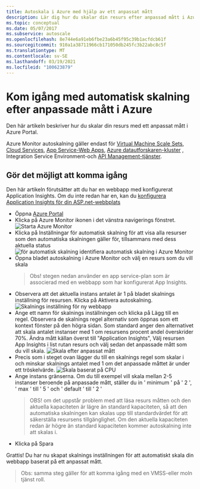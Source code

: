 ```yaml
---
title: Autoskala i Azure med hjälp av ett anpassat mått
description: Lär dig hur du skalar din resurs efter anpassad mått i Azure.
ms.topic: conceptual
ms.date: 05/07/2017
ms.subservice: autoscale
ms.openlocfilehash: 8e744e6a91eb6fbe23a6b45f95c39b1acfdcb61f
ms.sourcegitcommit: 910a1a38711966cb171050db245fc3b22abc8c5f
ms.translationtype: MT
ms.contentlocale: sv-SE
ms.lasthandoff: 03/19/2021
ms.locfileid: "100623879"
---
```

# <a name="get-started-with-auto-scale-by-custom-metric-in-azure"></a>Kom igång med automatisk skalning efter anpassade mått i Azure
Den här artikeln beskriver hur du skalar din resurs med ett anpassat mått i Azure Portal.

Azure Monitor autoskalning gäller endast för [Virtual Machine Scale Sets](https://azure.microsoft.com/services/virtual-machine-scale-sets/), [Cloud Services](https://azure.microsoft.com/services/cloud-services/), [App Service-Web Apps](https://azure.microsoft.com/services/app-service/web/), [Azure datautforskaren-kluster](https://azure.microsoft.com/services/data-explorer/) ,   
Integration Service Environment-och [API Management-tjänster](../../api-management/api-management-key-concepts.md).

## <a name="lets-get-started"></a>Gör det möjligt att komma igång
Den här artikeln förutsätter att du har en webbapp med konfigurerat Application Insights. Om du inte redan har en, kan du [konfigurera Application Insights för din ASP.net-webbplats][1]

- Öppna [Azure Portal][2]
- Klicka på Azure Monitor ikonen i det vänstra navigerings fönstret.
  ![Starta Azure Monitor][3]
- Klicka på Inställningar för automatisk skalning för att visa alla resurser som den automatiska skalningen gäller för, tillsammans med dess aktuella status ![ för automatisk skalning identifiera automatisk skalning i Azure Monitor][4]
- Öppna bladet autoskalning i Azure Monitor och välj en resurs som du vill skala
  > Obs! stegen nedan använder en app service-plan som är associerad med en webbapp som har konfigurerat App Insights.
- Observera att det aktuella instans antalet är 1 på bladet skalnings inställning för resursen. Klicka på Aktivera autoskalning.
  ![Skalnings inställning för ny webbapp][5]
- Ange ett namn för skalnings inställningen och klicka på Lägg till en regel. Observera de skalnings regel alternativ som öppnas som ett kontext fönster på den högra sidan. Som standard anger den alternativet att skala antalet instanser med 1 om resursens procent andel överskrider 70%. Ändra mått källan överst till "Application Insights", Välj resursen App Insights i list rutan resurs och välj sedan det anpassade mått som du vill skala.
  ![Skala efter anpassat mått][6]
- Precis som i steget ovan lägger du till en skalnings regel som skalar i och minskar skalnings antalet med 1 om det anpassade måttet är under ett tröskelvärde.
  ![Skala baserat på CPU][7]
- Ange instans gränserna. Om du till exempel vill skala mellan 2-5 instanser beroende på anpassade mått, ställer du in ' minimum ' på ' 2 ', ' max ' till ' 5 ' och ' default ' till ' 2 '
  > OBS! om det uppstår problem med att läsa resurs måtten och den aktuella kapaciteten är lägre än standard kapaciteten, så att den automatiska skalningen kan skalas upp till standardvärdet för att säkerställa resursens tillgänglighet. Om den aktuella kapaciteten redan är högre än standard kapaciteten kommer autoskalning inte att skalas i.
- Klicka på Spara

Grattis! Du har nu skapat skalnings inställningen för att automatiskt skala din webbapp baserat på ett anpassat mått.

> Obs: samma steg gäller för att komma igång med en VMSS-eller moln tjänst roll.

<!--Reference-->
[1]: ../app/asp-net.md
[2]: https://portal.azure.com
[3]: ./media/autoscale-custom-metric/azure-monitor-launch.png
[4]: ./media/autoscale-custom-metric/discover-autoscale-azure-monitor.png
[5]: ./media/autoscale-custom-metric/scale-setting-new-web-app.png
[6]: ./media/autoscale-custom-metric/scale-by-custom-metric.png
[7]: ./media/autoscale-custom-metric/autoscale-setting-custom-metrics-ai.png

